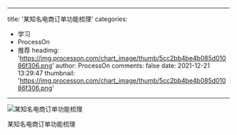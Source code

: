 
---
title: '某知名电商订单功能梳理'
categories: 
 - 学习
 - ProcessOn
 - 推荐
headimg: 'https://img.processon.com/chart_image/thumb/5cc2bb4be4b085d01086f306.png'
author: ProcessOn
comments: false
date: 2021-12-21 13:29:47
thumbnail: 'https://img.processon.com/chart_image/thumb/5cc2bb4be4b085d01086f306.png'
---

<div>   
<img class="thumb" alt="某知名电商订单功能梳理" src="https://img.processon.com/chart_image/thumb/5cc2bb4be4b085d01086f306.png" referrerpolicy="no-referrer">
<p>某知名电商订单功能梳理</p>  
</div>
            